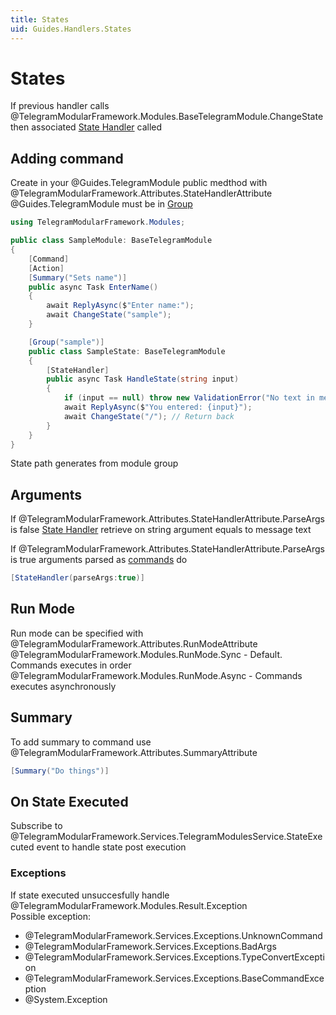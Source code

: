 ```yaml
---
title: States
uid: Guides.Handlers.States
---
```


# States

If previous handler calls @TelegramModularFramework.Modules.BaseTelegramModule.ChangeState
then associated [State Handler](xref:TelegramModularFramework.Attributes.StateHandlerAttribute) called

## Adding command

Create in your @Guides.TelegramModule public medthod
with @TelegramModularFramework.Attributes.StateHandlerAttribute  
@Guides.TelegramModule must be in [Group](xref:TelegramModularFramework.Attributes.GroupAttribute)

```csharp
using TelegramModularFramework.Modules;

public class SampleModule: BaseTelegramModule
{
    [Command]
    [Action]
    [Summary("Sets name")]
    public async Task EnterName()
    {
        await ReplyAsync($"Enter name:");
        await ChangeState("sample");
    }

    [Group("sample")]
    public class SampleState: BaseTelegramModule
    {
        [StateHandler]
        public async Task HandleState(string input)
        {
            if (input == null) throw new ValidationError("No text in message", nameof(input), 0);
            await ReplyAsync($"You entered: {input}");
            await ChangeState("/"); // Return back
        }
    }
}
```

State path generates from module group

## Arguments

If @TelegramModularFramework.Attributes.StateHandlerAttribute.ParseArgs is false 
[State Handler](xref:TelegramModularFramework.Attributes.StateHandlerAttribute)
retrieve on string argument equals to message text  

If @TelegramModularFramework.Attributes.StateHandlerAttribute.ParseArgs is true
arguments parsed as [commands](xref:Guides.Handlers.Commands#arguments) do

```csharp
[StateHandler(parseArgs:true)]
```

## Run Mode

Run mode can be specified with @TelegramModularFramework.Attributes.RunModeAttribute  
@TelegramModularFramework.Modules.RunMode.Sync - Default. Commands executes in order  
@TelegramModularFramework.Modules.RunMode.Async - Commands executes asynchronously

## Summary

To add summary to command use @TelegramModularFramework.Attributes.SummaryAttribute

```csharp
[Summary("Do things")]
```

## On State Executed

Subscribe to @TelegramModularFramework.Services.TelegramModulesService.StateExecuted event
to handle state post execution

### Exceptions

If state executed unsuccesfully handle @TelegramModularFramework.Modules.Result.Exception  
Possible exception:

- @TelegramModularFramework.Services.Exceptions.UnknownCommand
- @TelegramModularFramework.Services.Exceptions.BadArgs
- @TelegramModularFramework.Services.Exceptions.TypeConvertException
- @TelegramModularFramework.Services.Exceptions.BaseCommandException
- @System.Exception
